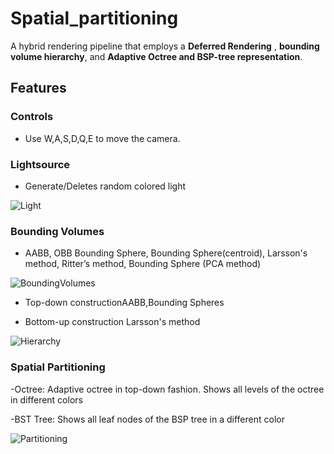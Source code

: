 # Spatial_partitioning

A hybrid rendering pipeline that employs a **Deferred Rendering** , **bounding volume hierarchy**, and **Adaptive Octree and BSP-tree representation**.

## Features

### Controls

  - Use W,A,S,D,Q,E to move the camera.

### Lightsource
  
  - Generate/Deletes random colored light
  
  ![Light](https://github.com/Picbridge/Spatial_partitioning/blob/main/gif/light.gif)
  
### Bounding Volumes

  - AABB, OBB Bounding Sphere, Bounding Sphere(centroid), Larsson's method, Ritter’s method, Bounding Sphere (PCA method)
  
  ![BoundingVolumes](https://github.com/Picbridge/Spatial_partitioning/blob/main/gif/BoundingVolume.gif)
  
  - Top-down constructionAABB,Bounding Spheres
  
  - Bottom-up construction Larsson's method

  ![Hierarchy](https://github.com/Picbridge/Spatial_partitioning/blob/main/gif/BV_Hierarchy.gif)

### Spatial Partitioning
  
  -Octree: Adaptive octree in top-down fashion. Shows all levels of the octree in different colors
  
  -BST Tree: Shows all leaf nodes of the BSP tree in a different color
  
  ![Partitioning](https://github.com/Picbridge/Spatial_partitioning/blob/main/gif/Partition.gif)

